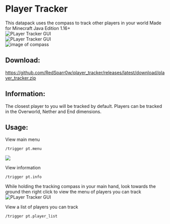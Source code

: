 # Player Tracker

This datapack uses the compass to track other players in your world
Made for Minecraft Java Edition 1.16+
<br/>![PLayer Tracker GUI](https://i.imgur.com/N3WejR0.png)
<br/>![PLayer Tracker GUI](https://i.imgur.com/IQGP2hr.png)
<br/>![image of compass](https://i.imgur.com/7iyf7OK.png)

## Download:
https://github.com/RedSparr0w/player_tracker/releases/latest/download/player_tracker.zip

## Information:
The closest player to you will be tracked by default.
Players can be tracked in the Overworld, Nether and End dimensions.

## Usage:

View main menu
```
/trigger pt.menu
```
![](https://i.imgur.com/Bfvvhwu.png)

View information
```
/trigger pt.info
```

While holding the tracking compass in your main hand, look towards the ground then right click to view the menu of players you can track
<br/>![PLayer Tracker GUI](https://i.imgur.com/IQGP2hr.png)

View a list of players you can track
```
/trigger pt.player_list
```
